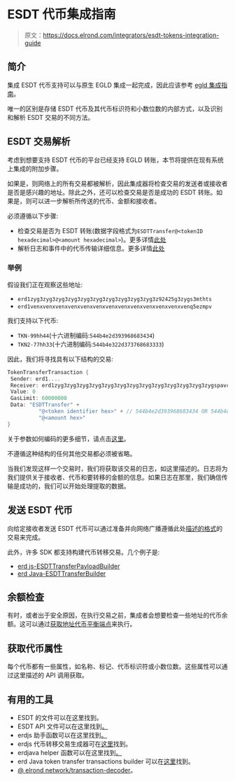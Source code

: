# ESDT 代币集成指南

> 原文：<https://docs.elrond.com/integrators/esdt-tokens-integration-guide>

 ## **简介**

集成 ESDT 代币支持可以与原生 EGLD 集成一起完成，因此应该参考 [egld 集成指南](/integrators/egld-integration-guide)。

唯一的区别是存储 ESDT 代币及其代币标识符和小数位数的内部方式，以及识别和解析 ESDT 交易的不同方法。

## **ESDT 交易解析**

考虑到想要支持 ESDT 代币的平台已经支持 EGLD 转账，本节将提供在现有系统上集成的附加步骤。

如果是，则网络上的所有交易都被解析，因此集成器将检查交易的发送者或接收者是否是感兴趣的地址。除此之外，还可以检查交易是否是成功的 ESDT 转账。如果是，则可以进一步解析所传送的代币、金额和接收者。

必须遵循以下步骤:

*   检查交易是否为 ESDT 转账(数据字段格式为`ESDTTransfer@<tokenID hexadecimal>@<amount hexadecimal>`)。更多详情[此处](/developers/esdt-tokens#transfers)
*   解析日志和事件中的代币传输详细信息。更多详情[此处](/developers/esdt-tokens#parse-fungible-tokens-transfer-logs)

### 举例

假设我们正在观察这些地址:

*   `erd1zyg3zyg3zyg3zyg3zyg3zyg3zyg3zyg3zyg3zyg3z92425g3zygs3mthts`
*   `erd1venxvenxvenxvenxvenxvenxvenxvenxvenxvenxvenxvenxvenq5ezmpv`

我们支持以下代币:

*   `TKN-99hh44`(十六进制编码:`544b4e2d393968683434`)
*   `TKN2-77hh33`(十六进制编码:`544b4e322d373768683333`)

因此，我们将寻找具有以下结构的交易:

```rust
TokenTransferTransaction {
 Sender: erd1....
 Receiver: erd1zyg3zyg3zyg3zyg3zyg3zyg3zyg3zyg3zyg3zyg3zyg3zyg3zygspavcaj OR erd1venxvenxvenxvenxvenxvenxvenxvenxvenxvenxvenxvenxvenq5ezmpv
 Value: 0 
 GasLimit: 60000000
 Data: "ESDTTransfer" +
          "@<token identifier hex>" + // 544b4e2d393968683434 OR 544b4e322d373768683333
          "@<amount hex>"
} 
```

关于参数如何编码的更多细节，请点击[这里](/developers/sc-calls-format)。

不遵循这种结构的任何其他交易都必须被省略。

当我们发现这样一个交易时，我们将获取该交易的日志，如这里描述的。日志将为我们提供关于接收者、代币和要转移的金额的信息。如果日志在那里，我们确信传输是成功的，我们可以开始处理提取的数据。

## **发送 ESDT 代币**

向给定接收者发送 ESDT 代币可以通过准备并向网络广播遵循此处[描述的格式](/developers/esdt-tokens#transfers)的交易来完成。

此外，许多 SDK 都支持构建代币转移交易。几个例子是:

*   [erd js-ESDTTransferPayloadBuilder](https://github.com/ElrondNetwork/elrond-sdk-erdjs/blob/main/src/tokenTransferBuilders.ts)
*   [erd Java-ESDTTransferBuilder](https://github.com/ElrondNetwork/elrond-sdk-erdjava/blob/main/src/main/java/elrond/esdt/builders/ESDTTransferBuilder.java)

## **余额检查**

有时，或者出于安全原因，在执行交易之前，集成者会想要检查一些地址的代币余额。这可以通过[获取地址代币平衡端点](/developers/esdt-tokens#get-balance-for-an-address-and-an-esdt-token)来执行。

## **获取代币属性**

每个代币都有一些属性，如名称、标记、代币标识符或小数位数。这些属性可以通过这里描述的 API 调用获取。

## **有用的工具**

*   ESDT 的文件可以在这里找到。
*   ESDT API 文件可以在这里找到[。](/developers/esdt-tokens#rest-api)
*   erdjs 助手函数可以在这里找到[。](https://github.com/ElrondNetwork/elrond-sdk-erdjs/blob/release/v9/src/esdtHelpers.ts)
*   erdjs 代币转移交易生成器可在[这里](https://github.com/ElrondNetwork/elrond-sdk-erdjs/blob/main/src/tokenTransferBuilders.ts)找到。
*   erdjava helper 函数可以在这里找到[。](https://github.com/ElrondNetwork/elrond-sdk-erdjava/blob/esdt-support/src/main/java/elrond/esdt/ESDTFunctions.java)
*   erd Java token transfer transactions builder 可以在[这里](https://github.com/ElrondNetwork/elrond-sdk-erdjava/blob/main/src/main/java/elrond/esdt/builders/ESDTTransferBuilder.java)找到。
*   [@ elrond network/transaction-decoder](https://www.npmjs.com/package/@elrondnetwork/transaction-decoder)。
